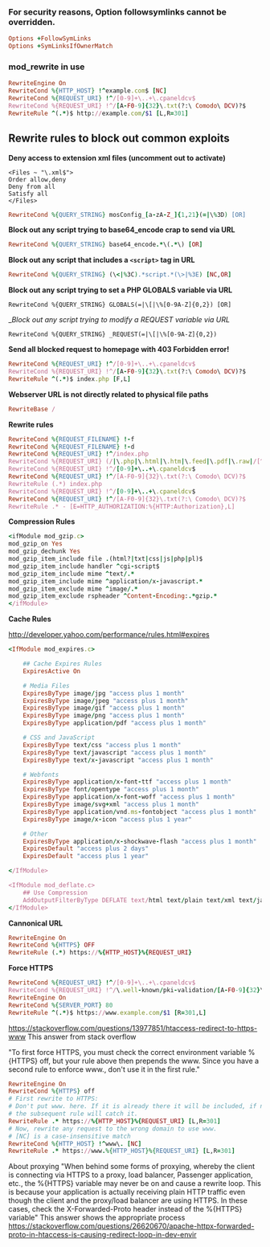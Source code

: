 ### For security reasons, Option followsymlinks cannot be overridden.

```ruby
Options +FollowSymLinks
Options +SymLinksIfOwnerMatch
```

###  mod_rewrite in use

```ruby
RewriteEngine On
RewriteCond %{HTTP_HOST} !^example.com$ [NC]
RewriteCond %{REQUEST_URI} !^/[0-9]+\..+\.cpaneldcv$
RewriteCond %{REQUEST_URI} !^/[A-F0-9]{32}\.txt(?:\ Comodo\ DCV)?$
RewriteRule ^(.*)$ http://example.com/$1 [L,R=301]
```

## Rewrite rules to block out common exploits

__Deny access to extension xml files (uncomment out to activate)__

```
<Files ~ "\.xml$">
Order allow,deny
Deny from all
Satisfy all
</Files>
```



```ruby
RewriteCond %{QUERY_STRING} mosConfig_[a-zA-Z_]{1,21}(=|\%3D) [OR]
```

__Block out any script trying to base64_encode crap to send via URL__

```ruby
RewriteCond %{QUERY_STRING} base64_encode.*\(.*\) [OR]
```

__Block out any script that includes a `<script>` tag in URL__

```ruby
RewriteCond %{QUERY_STRING} (\<|%3C).*script.*(\>|%3E) [NC,OR]
```

__Block out any script trying to set a PHP GLOBALS variable via URL__

`RewriteCond %{QUERY_STRING} GLOBALS(=|\[|\%[0-9A-Z]{0,2}) [OR]`

__Block out any script trying to modify a _REQUEST variable via URL__

`RewriteCond %{QUERY_STRING} _REQUEST(=|\[|\%[0-9A-Z]{0,2})`

__Send all blocked request to homepage with 403 Forbidden error!__

```ruby
RewriteCond %{REQUEST_URI} !^/[0-9]+\..+\.cpaneldcv$
RewriteCond %{REQUEST_URI} !^/[A-F0-9]{32}\.txt(?:\ Comodo\ DCV)?$
RewriteRule ^(.*)$ index.php [F,L]
```

__Webserver URL is not directly related to physical file paths__

```ruby
RewriteBase /
```


__Rewrite rules__

```ruby
RewriteCond %{REQUEST_FILENAME} !-f
RewriteCond %{REQUEST_FILENAME} !-d
RewriteCond %{REQUEST_URI} !^/index.php
RewriteCond %{REQUEST_URI} (/|\.php|\.html|\.htm|\.feed|\.pdf|\.raw|/[^.]*)$  [NC]
RewriteCond %{REQUEST_URI} !^/[0-9]+\..+\.cpaneldcv$
RewriteCond %{REQUEST_URI} !^/[A-F0-9]{32}\.txt(?:\ Comodo\ DCV)?$
RewriteRule (.*) index.php
RewriteCond %{REQUEST_URI} !^/[0-9]+\..+\.cpaneldcv$
RewriteCond %{REQUEST_URI} !^/[A-F0-9]{32}\.txt(?:\ Comodo\ DCV)?$
RewriteRule .* - [E=HTTP_AUTHORIZATION:%{HTTP:Authorization},L]
```

__Compression Rules__

```ruby
<ifModule mod_gzip.c>
mod_gzip_on Yes
mod_gzip_dechunk Yes
mod_gzip_item_include file .(html?|txt|css|js|php|pl)$
mod_gzip_item_include handler ^cgi-script$
mod_gzip_item_include mime ^text/.*
mod_gzip_item_include mime ^application/x-javascript.*
mod_gzip_item_exclude mime ^image/.*
mod_gzip_item_exclude rspheader ^Content-Encoding:.*gzip.*
</ifModule>
```

__Cache Rules__

http://developer.yahoo.com/performance/rules.html#expires

```ruby
<IfModule mod_expires.c>

    ## Cache Expires Rules
    ExpiresActive On

    # Media Files
    ExpiresByType image/jpg "access plus 1 month"
    ExpiresByType image/jpeg "access plus 1 month"
    ExpiresByType image/gif "access plus 1 month"
    ExpiresByType image/png "access plus 1 month"
    ExpiresByType application/pdf "access plus 1 month"

    # CSS and JavaScript
    ExpiresByType text/css "access plus 1 month"
    ExpiresByType text/javascript "access plus 1 month"
    ExpiresByType text/x-javascript "access plus 1 month"

    # Webfonts
    ExpiresByType application/x-font-ttf "access plus 1 month"
    ExpiresByType font/opentype "access plus 1 month"
    ExpiresByType application/x-font-woff "access plus 1 month"
    ExpiresByType image/svg+xml "access plus 1 month"
    ExpiresByType application/vnd.ms-fontobject "access plus 1 month"
    ExpiresByType image/x-icon "access plus 1 year"

    # Other
    ExpiresByType application/x-shockwave-flash "access plus 1 month"
    ExpiresDefault "access plus 2 days"
    ExpiresDefault "access plus 1 year"

</IfModule>

<IfModule mod_deflate.c>
    ## Use Compression
    AddOutputFilterByType DEFLATE text/html text/plain text/xml text/javascript text/css application/javascript
</IfModule>
```

__Cannonical URL__

```ruby
RewriteEngine On
RewriteCond %{HTTPS} OFF
RewriteRule (.*) https://%{HTTP_HOST}%{REQUEST_URI}
```

__Force HTTPS__
```ruby
RewriteCond %{REQUEST_URI} !^/[0-9]+\..+\.cpaneldcv$
RewriteCond %{REQUEST_URI} !^/\.well-known/pki-validation/[A-F0-9]{32}\.txt(?:\ Comodo\ DCV)?$
RewriteEngine On 
RewriteCond %{SERVER_PORT} 80 
RewriteRule ^(.*)$ https://www.example.com/$1 [R=301,L]
```


https://stackoverflow.com/questions/13977851/htaccess-redirect-to-https-www
This answer from stack overflow 

"To first force HTTPS, you must check the correct environment variable %{HTTPS} off, but your rule above then prepends the www. Since you have a second rule to enforce www., don't use it in the first rule."

```ruby
RewriteEngine On
RewriteCond %{HTTPS} off
# First rewrite to HTTPS:
# Don't put www. here. If it is already there it will be included, if not
# the subsequent rule will catch it.
RewriteRule .* https://%{HTTP_HOST}%{REQUEST_URI} [L,R=301]
# Now, rewrite any request to the wrong domain to use www.
# [NC] is a case-insensitive match
RewriteCond %{HTTP_HOST} !^www\. [NC]
RewriteRule .* https://www.%{HTTP_HOST}%{REQUEST_URI} [L,R=301]
```

About proxying
"When behind some forms of proxying, whereby the client is connecting via HTTPS to a proxy, load balancer, Passenger application, etc., the %{HTTPS} variable may never be on and cause a rewrite loop. This is because your application is actually receiving plain HTTP traffic even though the client and the proxy/load balancer are using HTTPS. In these cases, check the X-Forwarded-Proto header instead of the %{HTTPS} variable"
 This answer shows the appropriate process
https://stackoverflow.com/questions/26620670/apache-httpx-forwarded-proto-in-htaccess-is-causing-redirect-loop-in-dev-envir
